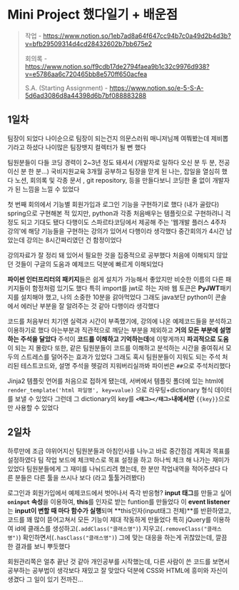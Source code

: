 # Mini Project 했다일기 + 배운점

> 작업 - https://www.notion.so/1eb7ad8a64f647cc94b7c0a49d2b4d3b?v=bfb29509314d4cd28432602b7bb675e2
>
> 회의록 - https://www.notion.so/f9cdb17de2794faea9b1c32c9976d938?v=e5786aa6c720465bb8e570ff650acfea
>
> S.A. (Starting Assignment) - https://www.notion.so/e-5-S-A-5d6ad3086d8a44398d6b7bf088883288



## 1일차

팀장이 되었다
나이순으로 팀장이 되는건지 의문스러워 매니저님께 여쭤봤는데 제비뽑기라고 하셨다
나이많은 팀장뱃지 컬렉터가 될 뻔 했다

팀원분들이 다들 코딩 경력이 2~3년 정도 돼셔서 (개발자로 일하다 오신 분 두 분, 전공이신 분 한 분...)
국비지원교육 3개월 공부하고 팀장을 맏게 된 나는, 잡일을 열심히 했다
노션, 회의록 및 각종 문서 , git repository, 등을 만들다보니 코딩한 줄 없이 개발자가 된 느낌을 느낄 수 있었다

첫 번째 회의에서 기능별 회원가입과 로그인 기능을 구현하기로 했다 (내가 골랐다)
spring으로 구현해본 적 있지만, python과 각종 처음배우는 템플릿으로 구현하려니 걱정도 되고 기대도 됐다
다행이도 스파르타코딩에서 제공해 주는 '웹개발 플러스 4주차 강의'에 해당 기능들을 구현하는 강의가 있어서 다행이라 생각했다
중간회의가 4시간 남았는데 강의는 8시간짜리였던 건 함정이었다

강의자료가 잘 정리 돼 있어서 필요한 것을 집중적으로 공부했다
처음에 이해되지 않았던 것들이 구글의 도움과 예제코드 덕분에 빠르게 이해되었다

**파이썬 인터프리터의 패키지**들은 쉽게 설치가 가능해서 좋았지만 비슷한 이름의 다른 패키지들이 함정처럼 있기도 했다
특히 import를 jwt로 하는 자바 웹 토큰은 **PyJWT**패키지를 설치해야 했고, 나의 소중한 10분을 갉아먹었다
그래도 java보단 python이 콘솔에서 에러난 부분을 잘 알려주는 것 같아 다행이라 생각했다

코드를 처음부터 치기엔 실력과 시간이 부족했기에, 강의에 나온 예제코드들을 분석하고 이용하기로 했다
아는부분과 직관적으로 깨닫는 부분을 제외하고 **거의 모든 부분에 설명하는 주석을 달았다** 주석이 **코드를 이해하고 기억하는데**에
이렇게까지 **파괴적으로 도움**이 되는 지 몰랐다
또한, 같은 팀원분들이 코드를 이해하고 분석하는 시간을 줄여줘서 모두의 스트레스를 덜어주는 효과가 있었다
그래도 혹시 팀원분들이 지워도 되는 주석 처리된 테스트코드와, 설명 주석을 헷갈려 지워버리실까봐 파이썬은 `##`으로 주석처리했다

Jinja2 템플릿 언어를 처음으로 접하게 됐는데, 서버에서 템플릿 폴더에 있는 html에 `render_template('html 파일명', key=value)`
으로 라우팅+dictionary 형식 데이터를 보낼 수 있었다
그런데 그 dictionary의 key를 **`<태그></태그>`내에서만** `{{key}}`으로만 사용할 수 있었다


## 2일차

하루만에 조금 야위어지신 팀원분들과 아침인사를 나누고 바로 중간점검 계획과 목표를 설정하였다
팀 작업 보드에 체크박스로 목표 설정을 하고 하나씩 체크 해 나가는 재미가 있었다
팀원분들에게 그 재미를 나눠드리려 했는데, 한 분만 작업내역을 적어주셨다
다른 분들은 다른 툴을 쓰시나 보다 (라고 툴툴거려봤다)

로그인과 회원가입에서 예제코드에서 벗어나서 즉각 반응형? **input 태그**를 만들고 싶어 **`oninput` 속성**을 이용하여, **this**를 인자로 받는 funtion를 만들었다
이 **event listener**는 **input이 변할 때 마다 함수가 실행**되며 **this인자(input태그 전체)**를 반환하였고,코드를 꽤 많이 뜯어고쳐서 모든 기능이 제대 작동하게 만들었다
특히 jQuery를 이용하여 id에 클래스를 생성하고(`.addClass("클래스명")`) 지우고(`.removeClass("클래스명")`) 확인하면서(`.hasClass("클래스명")`) 그에 맞는 대응을 하는게 귀찮았는데, 깔끔한 결과를 보니 뿌듯했다

회원관리쪽은 얼추 끝난 것 같아 개인공부를 시작했는데, 다른 사람이 쓴 코드를 보면서 공부하는 공부법이 생각보다 재밌고 잘 맞았다
덕분에 CSS와 HTML에 흥미와 자신이 생겼다
그 일이 있기 전까진...
